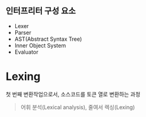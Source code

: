 ## 인터프리터 구성 요소
* Lexer
* Parser
* AST(Abstract Syntax Tree)
* Inner Object System
* Evaluator

# Lexing
첫 번째 변환작업으로서, 소스코드를 토큰 열로 변환하는 과정

> 어휘 분석(Lexical analysis), 줄여서 렉싱(Lexing)
